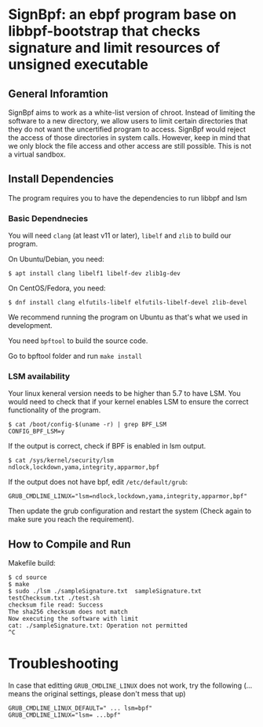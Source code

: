 # SignBpf: an ebpf program base on libbpf-bootstrap that checks signature and limit resources of unsigned executable

## General Inforamtion
SignBpf aims to work as a white-list version of chroot. Instead of limiting the software to a new directory, we allow users to limit certain directories that they do not want the uncertified program to access. SignBpf would reject the access of those directories in system calls. However, keep in mind that we only block the file access and other access are still possible. This is not a virtual sandbox.

## Install Dependencies
The program requires you to have the dependencies to run libbpf and lsm

### Basic Dependnecies

You will need `clang` (at least v11 or later), `libelf` and `zlib` to build
our program.

On Ubuntu/Debian, you need:
```shell
$ apt install clang libelf1 libelf-dev zlib1g-dev
```
On CentOS/Fedora, you need:
```shell
$ dnf install clang elfutils-libelf elfutils-libelf-devel zlib-devel
```
We recommend running the program on Ubuntu as that's what we used in development.

You need `bpftool` to build the source code.

Go to bpftool folder and run `make install`

### LSM availability
Your linux keneral version needs to be higher than 5.7 to have LSM.
You would need to check that if your kernel enables LSM to ensure the correct functionality of the program.

``` shell
$ cat /boot/config-$(uname -r) | grep BPF_LSM
CONFIG_BPF_LSM=y
```

If the output is correct, check if BPF is enabled in lsm output.

``` shell
$ cat /sys/kernel/security/lsm
ndlock,lockdown,yama,integrity,apparmor,bpf
```

If the output does not have bpf, edit `/etc/default/grub`:
```
GRUB_CMDLINE_LINUX="lsm=ndlock,lockdown,yama,integrity,apparmor,bpf"
```
Then update the grub configuration and restart the system (Check again to make sure you reach the requirement).

## How to Compile and Run

Makefile build:

```
$ cd source
$ make
$ sudo ./lsm ./sampleSignature.txt  sampleSignature.txt testChecksum.txt ./test.sh
checksum file read: Success
The sha256 checksum does not match
Now executing the software with limit
cat: ./sampleSignature.txt: Operation not permitted
^C
```


# Troubleshooting
In case that editting `GRUB_CMDLINE_LINUX` does not work, try the following (... means the original settings, please don't mess that up)

```
GRUB_CMDLINE_LINUX_DEFAULT=" ... lsm=bpf"
GRUB_CMDLINE_LINUX="lsm= ...bpf"
```
